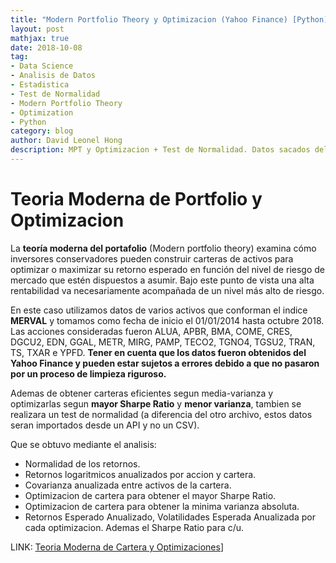 ```yaml
---
title: "Modern Portfolio Theory y Optimizacion (Yahoo Finance) [Python]"
layout: post
mathjax: true
date: 2018-10-08
tag:
- Data Science
- Analisis de Datos
- Estadistica
- Test de Normalidad
- Modern Portfolio Theory
- Optimization
- Python
category: blog
author: David Leonel Hong
description: MPT y Optimizacion + Test de Normalidad. Datos sacados del Yahoo Finance.
---
```

# Teoria Moderna de Portfolio y Optimizacion
La **teoría moderna del portafolio** (Modern portfolio theory) examina cómo inversores conservadores pueden construir carteras de activos para optimizar o maximizar su retorno esperado en función del nivel de riesgo de mercado que estén dispuestos a asumir. Bajo este punto de vista una alta rentabilidad va necesariamente acompañada de un nivel más alto de riesgo.

En este caso utilizamos datos de varios activos que conforman el indice **MERVAL** y tomamos como fecha de inicio el 01/01/2014 hasta octubre 2018. Las acciones consideradas fueron ALUA, APBR, BMA, COME, CRES, DGCU2, EDN, GGAL, METR, MIRG, PAMP, TECO2, TGNO4, TGSU2, TRAN, TS, TXAR e YPFD. **Tener en cuenta que los datos fueron obtenidos del Yahoo Finance y pueden estar sujetos a errores debido a que no pasaron por un proceso de limpieza riguroso.**

Ademas de obtener carteras eficientes segun media-varianza y optimizarlas segun **mayor Sharpe Ratio** y **menor varianza**, tambien se realizara un test de normalidad (a diferencia del otro archivo, estos datos seran importados desde un API y no un CSV).

Que se obtuvo mediante el analisis:
* Normalidad de los retornos.
* Retornos logaritmicos anualizados por accion y cartera.
* Covarianza anualizada entre activos de la cartera.
* Optimizacion de cartera para obtener el mayor Sharpe Ratio.
* Optimizacion de cartera para obtener la minima varianza absoluta.
* Retornos Esperado Anualizado, Volatilidades Esperada Anualizada por cada optimizacion. Ademas el Sharpe Ratio para c/u.

LINK: [Teoria Moderna de Cartera y Optimizaciones](https://github.com/davidleonelhong/MPT-y-Optimizacion/blob/master/%5BYahoo%20Finance%5D%20Normality%20Test%2C%20MPT%2C%20Portfolio%20Optimization.ipynb)]
